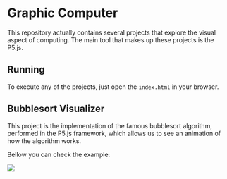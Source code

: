 # Graphic Computer
This repository actually contains several projects that explore the visual aspect of computing. The main tool that makes up these projects is the P5.js.

## Running
To execute any of the projects, just open the `index.html` in your browser.

## Bubblesort Visualizer
This project is the implementation of the famous bubblesort algorithm, performed in the P5.js framework, which allows us to see an animation of how the algorithm works.

Bellow you can check the example:

![](/BubbleSort/bubbleSort.gif)


